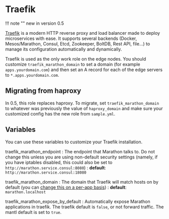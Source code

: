 Traefik
=======

!!! note ""
	new in version 0.5

[Traefik](https://traefik.io/) is a modern HTTP reverse proxy and load
balancer made to deploy microservices with ease. It supports several
backends (Docker, Mesos/Marathon, Consul, Etcd, Zookeeper, BoltDB, Rest
API, file…) to manage its configuration automatically and dynamically.

Traefik is used as the only work role on the edge nodes. You should
customize `traefik_marathon_domain` to set a domain (for example
`apps.yourdomain.com`) and then set an A record for each of the edge
servers to `*.apps.yourdomain.com`.

Migrating from haproxy
----------------------

In 0.5, this role replaces haproxy. To migrate, set
`traefik_marathon_domain` to whatever was previously the value of
`haproxy_domain` and make sure your customized config has the new role
from `sample.yml`.

Variables
---------

You can use these variables to customize your Traefik installation.

traefik\_marathon\_endpoint
:   The endpoint that Marathon talks to. Do not change this unless you are using non-default security settings (namely, if you have iptables disabled, this could also be set to `http://marathon.service.consul:8080`)
:   **default**: `http://marathon.service.consul:18080`

traefik\_marathon\_domain
:   The domain that Traefik will match hosts on by default (you can [change this on a per-app basis](http://traefik.readthedocs.org/en/latest/backends/#marathon-backend))
:   **default**: `marathon.localhost`

traefik\_marathon\_expose\_by\_default
:   Automatically expose Marathon applications in traefik. The traefik default is `false`, or not forward traffic. The mantl default is set to `true`.
